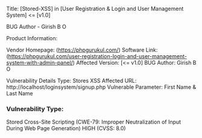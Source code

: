 Title: [Stored-XSS] in [User Registration & Login and User Management System] <= [v1.0]

BUG Author - Girish B O

Product Information:

Vendor Homepage: (https://phpgurukul.com/)
Software Link: (https://phpgurukul.com/user-registration-login-and-user-management-system-with-admin-panel/)
Affected Version: [<= v1.0]
BUG Author: Girish B O

Vulnerability Details
Type: Stores XSS 
Affected URL: http://localhost/loginsystem/signup.php
Vulnerable Parameter: First Name & Last Name 

### Vulnerability Type:
Stored Cross-Site Scripting (CWE-79: Improper Neutralization of Input During Web Page Generation)
HIGH (CVSS: 8.0)

